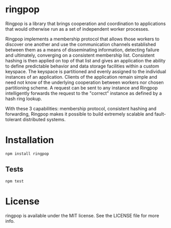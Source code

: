 # ringpop
Ringpop is a library that brings cooperation and coordination to applications that would otherwise run as a set of independent worker processes.

Ringpop implements a membership protocol that allows those workers to discover one another and use the communication channels established between them as a means of disseminating information, detecting failure and ultimately, converging on a consistent membership list. Consistent hashing is then applied on top of that list and gives an application the ability to define predictable behavior and data storage facilities within a custom keyspace. The keyspace is partitioned and evenly assigned to the individual instances of an application. Clients of the application remain simple and need not know of the underlying cooperation between workers nor chosen partitioning scheme. A request can be sent to any instance and Ringpop intelligently forwards the request to the "correct" instance as defined by a hash ring lookup.

With these 3 capabilities: membership protocol, consistent hashing and forwarding, Ringpop makes it possible to build extremely scalable and fault-tolerant distributed systems.

# Installation

`npm install ringpop`

## Tests

`npm test`

# License
ringpop is available under the MIT license. See the LICENSE file for more info.
